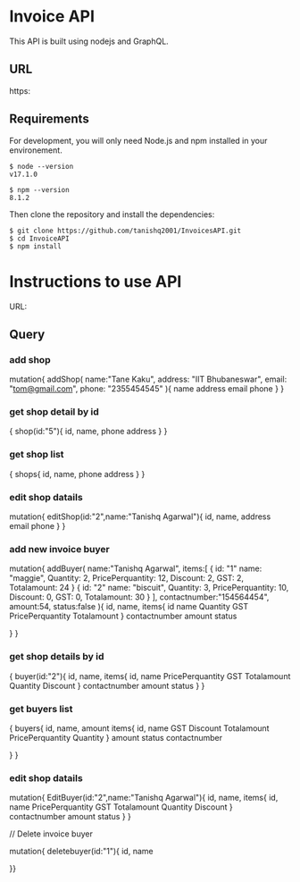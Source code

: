# Invoice API

This API is built using nodejs and GraphQL.

## URL

https:

## Requirements

For development, you will only need Node.js and npm installed in your environement.

```
$ node --version
v17.1.0

$ npm --version
8.1.2
```

Then clone the repository and install the dependencies:

```
$ git clone https://github.com/tanishq2001/InvoicesAPI.git
$ cd InvoiceAPI
$ npm install
```

# Instructions to use API

URL: 

## Query
### add shop

mutation{
 	addShop(
     		name:"Tane Kaku",
 		address: "IIT Bhubaneswar",
 		email: "tom@gmail.com",
 		phone: "2355454545"
   	){
     		name
     	address
     	email
     	phone
   }
 }



### get shop detail by id

{
  shop(id:"5"){
    id,
    name,
		phone
    address
  }
}

### get shop list

{
  shops{
    id,
    name,
    phone
    address
  }
}


### edit shop datails

 mutation{
  	editShop(id:"2",name:"Tanishq Agarwal"){
      id,
      name,
      address
      email
      phone
    }
  }





### add new invoice buyer

mutation{
  addBuyer(
    name:"Tanishq Agarwal",
    items:[
      {
        id: "1"
        name: "maggie",
      	Quantity: 2,
        PricePerquantity: 12,
        Discount: 2,
        GST: 2,
        Totalamount: 24
      }
      {
        id: "2"
        name: "biscuit",
      	Quantity: 3,
        PricePerquantity: 10,
        Discount: 0,
        GST: 0,
        Totalamount: 30
      }
    ],
    contactnumber:"154564454",
    amount:54,
    status:false
  ){
    id,
    name,
    items{
      id
      name
      Quantity
      GST
      PricePerquantity
      Totalamount
    }
    contactnumber
    amount
    status
    
  }
}



### get shop details by id
  {
    buyer(id:"2"){
      id,
      name,
      items{
        id,
        name
        PricePerquantity
        GST
        Totalamount
        Quantity
        Discount
      }
      contactnumber
      amount
      status
    }
  }



### get buyers list

{
  buyers{
    id,
    name,
    amount
    items{
	 id,
      name
      GST
      Discount
      Totalamount
      PricePerquantity
      Quantity
    }
    amount
    status
    contactnumber
    
  }
}


### edit shop datails
  mutation{
  	EditBuyer(id:"2",name:"Tanishq Agarwal"){
      id,
      name,
      items{
        id,
        name
        PricePerquantity
        GST
        Totalamount
        Quantity
        Discount
      }
      contactnumber
      amount
      status
    }
  }

// Delete invoice buyer

mutation{
 deletebuyer(id:"1"){
  id,
  name
  
}}
